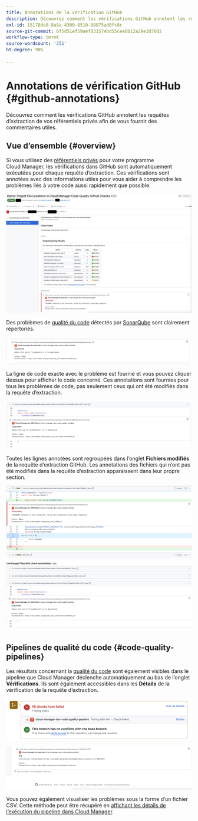 ```yaml
---
title: Annotations de la vérification GitHub
description: Découvrez comment les vérifications GitHub annotent les requêtes d’extraction de vos référentiels privés afin de vous fournir des commentaires utiles.
exl-id: 15178de8-8a8a-4300-8510-88875ad0fc8c
source-git-commit: 6f5d51ef59aef831574bd55cee6b12a29e3d70d2
workflow-type: tm+mt
source-wordcount: '251'
ht-degree: 98%

---
```



# Annotations de vérification GitHub {#github-annotations}

Découvrez comment les vérifications GitHub annotent les requêtes d’extraction de vos référentiels privés afin de vous fournir des commentaires utiles.

## Vue d’ensemble {#overview}

Si vous utilisez des [référentiels privés](private-repositories.md) pour votre programme Cloud Manager, les vérifications dans GitHub sont automatiquement exécutées pour chaque requête d’extraction. Ces vérifications sont annotées avec des informations utiles pour vous aider à comprendre les problèmes liés à votre code aussi rapidement que possible.

![Exemple d’annotations de vérification GitHub](assets/github-check-annotations.png)

Des problèmes de [qualité du code](/help/using/code-quality-testing.md) détectés par [SonarQube](/help/using/custom-code-quality-rules.md) sont clairement répertoriés.

![Exemple d’annotation de problème de code](assets/github-check-annotations-example.png)

La ligne de code exacte avec le problème est fournie et vous pouvez cliquer dessus pour afficher le code concerné. Ces annotations sont fournies pour tous les problèmes de code, pas seulement ceux qui ont été modifiés dans la requête d’extraction.

![Exemple d’annotation de problème de code](assets/github-check-annotations-example-code.png)

Toutes les lignes annotées sont regroupées dans l’onglet **Fichiers modifiés** de la requête d’extraction GitHub. Les annotations des fichiers qui n’ont pas été modifiés dans la requête d’extraction apparaissent dans leur propre section.

![Exemple d’annotations dans l’onglet Fichiers modifiés](assets/github-check-annotations-files-changed.png)

## Pipelines de qualité du code {#code-quality-pipelines}

Les résultats concernant la [qualité du code](/help/using/code-quality-testing.md) sont également visibles dans le pipeline que  Cloud Manager déclenche automatiquement au bas de l’onglet **Vérifications**. Ils sont également accessibles dans les **Détails** de la vérification de la requête d’extraction.

![Exemple d’annotations](assets/github-check-annotations-code-quality.png)

![Exemple d’annotations](assets/github-check-annotations-code-quality-2.png)

Vous pouvez également visualiser les problèmes sous la forme d’un fichier CSV. Cette méthode peut être récupéré en [affichant les détails de l’exécution du pipeline dans Cloud Manager](/help/using/managing-pipelines.md).
